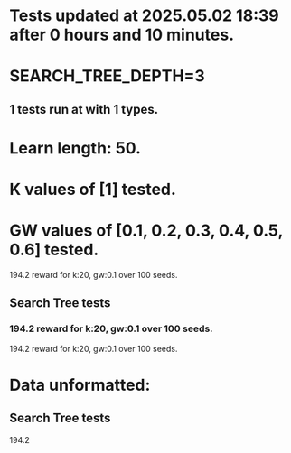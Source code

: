# Tests updated at 2025.05.02 18:39 after 0 hours and 10 minutes.
# SEARCH_TREE_DEPTH=3

## 1 tests run at with 1 types.
# Learn length: 50.
# K values of [1] tested.
# GW values of [0.1, 0.2, 0.3, 0.4, 0.5, 0.6] tested.

194.2 reward for k:20, gw:0.1 over 100 seeds.


## Search Tree tests
### 194.2 reward for k:20, gw:0.1 over 100 seeds.

194.2 reward for k:20, gw:0.1 over 100 seeds.


# Data unformatted:



## Search Tree tests
194.2
